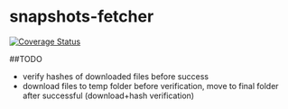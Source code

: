 # snapshots-fetcher

[![Coverage Status](https://coveralls.io/repos/github/decentraland/snapshots-fetcher/badge.svg)](https://coveralls.io/github/decentraland/snapshots-fetcher)

##TODO

- verify hashes of downloaded files before success
- download files to temp folder before verification, move to final folder after successful (download+hash verification)
